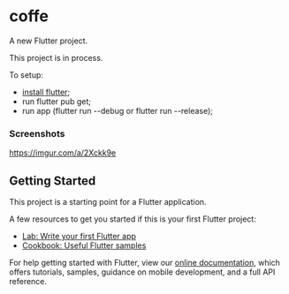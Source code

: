 # coffe

A new Flutter project.

This project is in process.

To setup:
  - [install flutter](https://flutter.dev/docs/get-started/install);
  - run flutter pub get;
  - run app (flutter run --debug or flutter run --release);

### Screenshots
  https://imgur.com/a/2Xckk9e  

## Getting Started

This project is a starting point for a Flutter application.

A few resources to get you started if this is your first Flutter project:

- [Lab: Write your first Flutter app](https://flutter.dev/docs/get-started/codelab)
- [Cookbook: Useful Flutter samples](https://flutter.dev/docs/cookbook)

For help getting started with Flutter, view our
[online documentation](https://flutter.dev/docs), which offers tutorials,
samples, guidance on mobile development, and a full API reference.
